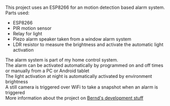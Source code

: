 This project uses an ESP8266 for an motion detection based alarm system.    
Parts used:    
 - ESP8266    
 - PIR motion sensor    
 - Relay for light    
 - Piezo alarm speaker taken from a window alarm system    
 - LDR resistor to measure the brightness and activate the automatic light activation    

The alarm system is part of my home control system.    
The alarm can be activated automatically by programmed on and off times or manually from a PC or Android tablet    
The light activation at night is automatically activated by environment brightness        
A still camera is triggered over WiFi to take a snapshot when an alarm is triggered    
More information about the project on [Bernd's development stuff](http://desire.giesecke.tk/index.php/category/esp8266/)    